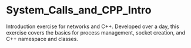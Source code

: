 # System_Calls_and_CPP_Intro
Introduction exercise for networks and C++. Developed over a day, this exercise covers the basics for process management, socket creation, and C++ namespace and classes. 
